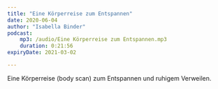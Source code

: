 ```yaml
---
title: "Eine Körperreise zum Entspannen"
date: 2020-06-04
author: "Isabella Binder"
podcast:
    mp3: /audio/Eine Körperreise zum Entspannen.mp3
    duration: 0:21:56
expiryDate: 2021-03-02

---
```


Eine Körperreise (body scan) zum Entspannen und ruhigem Verweilen.
